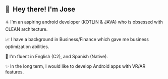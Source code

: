 ## 👋 &nbsp;Hey there! I'm Jose

:eight_spoked_asterisk: I'm an aspiring android developer (KOTLIN & JAVA) who is obsessed with CLEAN architecture.

:chart_with_upwards_trend: I have a background in Business/Finance which gave me business optimization abilities.

:speech_balloon: I'm fluent in English (C2), and Spanish (Native).

:sparkles: In the long term, I would like to develop Android apps with VR/AR features.
